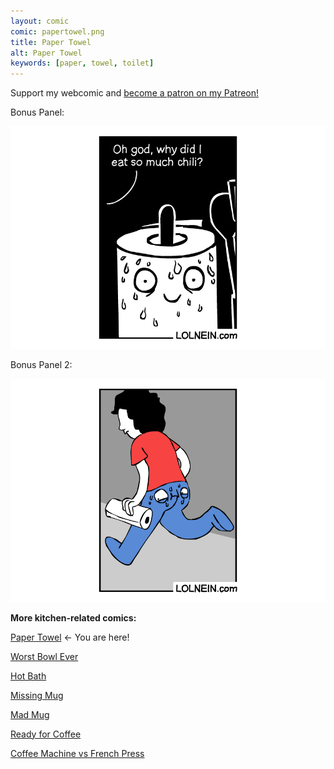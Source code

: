 ```yaml
---
layout: comic
comic: papertowel.png
title: Paper Towel
alt: Paper Towel
keywords: [paper, towel, toilet]
---
```


Support my webcomic and [become a patron on my Patreon!](https://www.patreon.com/lolnein)

Bonus Panel:

![Paper Towel Bonus Panel](/images/papertowel_bonus.png)

Bonus Panel 2:

![Paper Towel Bonus Panel 2](/images/papertowel_bonus2.png)


__More kitchen-related comics:__

[Paper Towel](https://lolnein.com/2017/04/25/papertowel/) <- You are here!

[Worst Bowl Ever](https://lolnein.com/2018/08/02/worstbowlever/)

[Hot Bath](https://lolnein.com/2019/04/29/hotbath/)

[Missing Mug](https://lolnein.com/2019/09/11/missingmug/)

[Mad Mug](https://lolnein.com/2019/11/11/madmug/)

[Ready for Coffee](https://lolnein.com/2020/01/20/readyforcoffee/)

[Coffee Machine vs French Press](https://lolnein.com/2019/10/29/coffeemachinevsfrenchpress/)